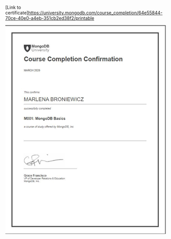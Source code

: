 [Link to certificate]https://university.mongodb.com/course_completion/64e55844-70ce-40e0-a4eb-351cb2ed38f2/printable

<img src="/MongoDB/mangodb certificate.jpg">